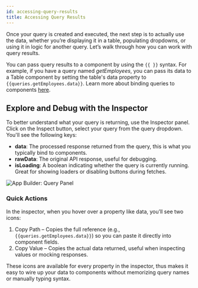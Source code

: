 ```yaml
---
id: accessing-query-results
title: Accessing Query Results
---
```


Once your query is created and executed, the next step is to actually use the data, whether you’re displaying it in a table, populating dropdowns, or using it in logic for another query. Let’s walk through how you can work with query results.

You can pass query results to a component by using the `{{ }}` syntax. For example, if you have a query named *getEmployees*, you can pass its data to a Table component by setting the table's data property to `{{queries.getEmployees.data}}`. Learn more about binding queries to components [here](/docs/app-builder/connecting-with-data-sources/binding-data-to-components).

## Explore and Debug with the Inspector

To better understand what your query is returning, use the Inspector panel. Click on the Inspect button, select your query from the query dropdown. You'll see the following keys:
-	**data**: The processed response returned from the query, this is what you typically bind to components.
-	**rawData**: The original API response, useful for debugging.
-	**isLoading**: A boolean indicating whether the query is currently running. Great for showing loaders or disabling buttons during fetches.

<img className="screenshot-full img-m" src="/img/app-builder/accessing-query-data/inspector.png" alt="App Builder: Query Panel"/>


### Quick Actions
In the inspector, when you hover over a property like data, you’ll see two icons:
1. Copy Path – Copies the full reference (e.g., `{{queries.getEmployees.data}}`) so you can paste it directly into component fields.
2. Copy Value – Copies the actual data returned, useful when inspecting values or mocking responses.

These icons are available for every property in the inspector, thus makes it easy to wire up your data to components without memorizing query names or manually typing syntax.




